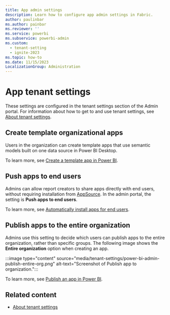 ```yaml
---
title: App admin settings
description: Learn how to configure app admin settings in Fabric.
author: paulinbar
ms.author: painbar
ms.reviewer: ''
ms.service: powerbi
ms.subservice: powerbi-admin
ms.custom:
  - tenant-setting
  - ignite-2023
ms.topic: how-to
ms.date: 11/15/2023
LocalizationGroup: Administration
---
```


# App tenant settings

These settings are configured in the tenant settings section of the Admin portal. For information about how to get to and use tenant settings, see [About tenant settings](tenant-settings-index.md).

## Create template organizational apps

Users in the organization can create template apps that use semantic models built on one data source in Power BI Desktop.

To learn more, see [Create a template app in Power BI](/power-bi/connect-data/service-template-apps-create).

## Push apps to end users

Admins can allow report creators to share apps directly with end users, without requiring installation from [AppSource](https://appsource.microsoft.com). In the admin portal, the setting is **Push apps to end users**.

To learn more, see [Automatically install apps for end users](/power-bi/collaborate-share/service-create-distribute-apps#automatically-install-apps-for-end-users).

## Publish apps to the entire organization

Admins use this setting to decide which users can publish apps to the entire organization, rather than specific groups. The following image shows the **Entire organization** option when creating an app.

:::image type="content" source="media/tenant-settings/power-bi-admin-publish-entire-org.png" alt-text="Screenshot of Publish app to organization.":::

To learn more, see [Publish an app in Power BI](/power-bi/collaborate-share/service-create-distribute-apps#publish-the-app-to-your-entire-organization).

## Related content

* [About tenant settings](tenant-settings-index.md)
